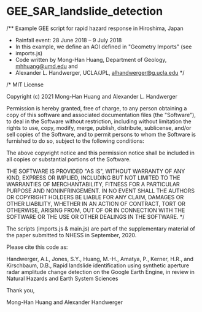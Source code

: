 # GEE_SAR_landslide_detection
/** Example GEE script for rapid hazard response in Hiroshima, Japan
* Rainfall event: 28 June 2018 – 9 July 2018
* In this example, we define an AOI defined in "Geometry Imports" (see 
* imports.js)
* Code written by Mong-Han Huang, Department of Geology, mhhuang@umd.edu and
* Alexander L. Handwerger, UCLA/JPL, alhandwerger@g.ucla.edu
*/

/*
MIT License

Copyright (c) 2021 Mong-Han Huang and Alexander L. Handwerger

Permission is hereby granted, free of charge, to any person obtaining a copy
of this software and associated documentation files (the "Software"), to deal
in the Software without restriction, including without limitation the rights
to use, copy, modify, merge, publish, distribute, sublicense, and/or sell
copies of the Software, and to permit persons to whom the Software is
furnished to do so, subject to the following conditions:

The above copyright notice and this permission notice shall be included in all
copies or substantial portions of the Software.

THE SOFTWARE IS PROVIDED "AS IS", WITHOUT WARRANTY OF ANY KIND, EXPRESS OR
IMPLIED, INCLUDING BUT NOT LIMITED TO THE WARRANTIES OF MERCHANTABILITY,
FITNESS FOR A PARTICULAR PURPOSE AND NONINFRINGEMENT. IN NO EVENT SHALL THE
AUTHORS OR COPYRIGHT HOLDERS BE LIABLE FOR ANY CLAIM, DAMAGES OR OTHER
LIABILITY, WHETHER IN AN ACTION OF CONTRACT, TORT OR OTHERWISE, ARISING FROM,
OUT OF OR IN CONNECTION WITH THE SOFTWARE OR THE USE OR OTHER DEALINGS IN THE
SOFTWARE.
*/
 
The scripts (imports.js & main.js) are part of the supplementary material of the paper submitted to NHESS in September, 2020.
 
Please cite this code as:
 
Handwerger, A.L, Jones, S.Y., Huang, M.-H., Amatya, P., Kerner, H.R., and Kirschbaum, D.B., Rapid landslide identification using synthetic aperture radar amplitude change detection on the Google Earth Engine, in review in Natural Hazards and Earth System Sciences

Thank you,


Mong-Han Huang and Alexander Handwerger
